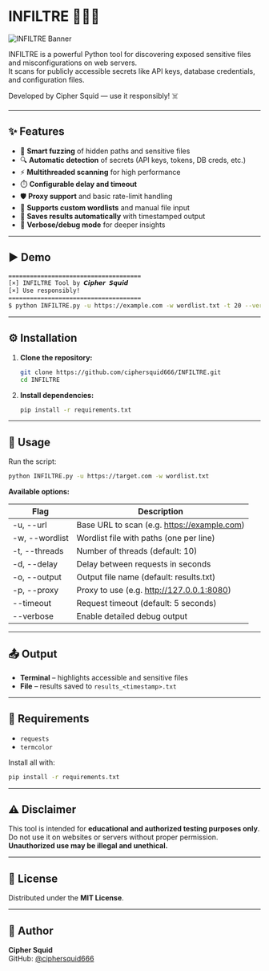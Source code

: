 # INFILTRE 🕵️‍♂️🔐

![INFILTRE Banner](https://mir-cdn.behance.net/v1/rendition/project_modules/max_1200_webp/e6737c156477347.637952f790196.gif)

INFILTRE is a powerful Python tool for discovering exposed sensitive files and misconfigurations on web servers.  
It scans for publicly accessible secrets like API keys, database credentials, and configuration files.  

Developed by Cipher Squid — use it responsibly! ☠️

---

## ✨ Features

- 📂 **Smart fuzzing** of hidden paths and sensitive files
- 🔍 **Automatic detection** of secrets (API keys, tokens, DB creds, etc.)
- ⚡ **Multithreaded scanning** for high performance
- ⏱️ **Configurable delay and timeout**
- 🛡️ **Proxy support** and basic rate-limit handling
- 🧰 **Supports custom wordlists** and manual file input
- 📄 **Saves results automatically** with timestamped output
- 🐞 **Verbose/debug mode** for deeper insights

---

## ▶️ Demo

```bash
=====================================
[×] INFILTRE Tool by 𝘾𝙞𝙥𝙝𝙚𝙧 𝙎𝙦𝙪𝙞𝙙
[×] Use responsibly!
=====================================
$ python INFILTRE.py -u https://example.com -w wordlist.txt -t 20 --verbose
```

---

## ⚙️ Installation

1. **Clone the repository:**
   ```bash
   git clone https://github.com/ciphersquid666/INFILTRE.git
   cd INFILTRE
   ```

2. **Install dependencies:**
   ```bash
   pip install -r requirements.txt
   ```

---

## 🚀 Usage

Run the script:
```bash
python INFILTRE.py -u https://target.com -w wordlist.txt
```

**Available options:**

| Flag            | Description                                     |
|-----------------|-------------------------------------------------|
| -u, --url       | Base URL to scan (e.g. https://example.com)     |
| -w, --wordlist  | Wordlist file with paths (one per line)         |
| -t, --threads   | Number of threads (default: 10)                 |
| -d, --delay     | Delay between requests in seconds               |
| -o, --output    | Output file name (default: results.txt)         |
| -p, --proxy     | Proxy to use (e.g. http://127.0.0.1:8080)       |
| --timeout       | Request timeout (default: 5 seconds)            |
| --verbose       | Enable detailed debug output                    |

---

## 📤 Output

- **Terminal** – highlights accessible and sensitive files
- **File** – results saved to `results_<timestamp>.txt`

---

## 🧰 Requirements

- `requests`
- `termcolor`

Install all with:
```bash
pip install -r requirements.txt
```

---

## ⚠️ Disclaimer

This tool is intended for **educational and authorized testing purposes only**.  
Do not use it on websites or servers without proper permission.  
**Unauthorized use may be illegal and unethical.**

---

## 📜 License

Distributed under the **MIT License**.

---

## 👤 Author

**Cipher Squid**  
GitHub: [@ciphersquid666](https://github.com/ciphersquid666)
```


